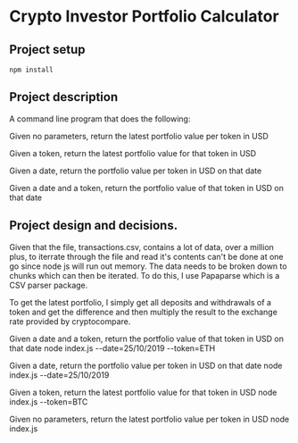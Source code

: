 # Crypto Investor Portfolio Calculator

## Project setup
```
npm install
```

## Project description
A command line program that does the following:

Given no parameters, return the latest portfolio value per token in USD

Given a token, return the latest portfolio value for that token in USD

Given a date, return the portfolio value per token in USD on that date

Given a date and a token, return the portfolio value of that token in USD on that date


## Project design and decisions.
Given that the file, transactions.csv, contains a lot of data, over a million plus, to iterrate through the file and read it's contents can't be done at one go since node js will run out memory. The data needs to be broken down to chunks which can then be iterated. To do this, I use Papaparse which is a CSV parser package.

To get the latest portfolio, I simply get all deposits and withdrawals of a token and get the difference and then multiply the result to the exchange rate provided by cryptocompare.

Given a date and a token, return the portfolio value of that token in USD on that date
node index.js --date=25/10/2019 --token=ETH

Given a date, return the portfolio value per token in USD on that date
node index.js --date=25/10/2019


Given a token, return the latest portfolio value for that token in USD
node index.js --token=BTC

Given no parameters, return the latest portfolio value per token in USD
node index.js


